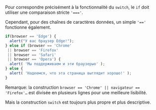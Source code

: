Pour correspondre précisément à la fonctionnalité du `switch`, le `if` doit utiliser une comparaison stricte `'==='`.

Cependant, pour des chaînes de caractères données, un simple `'=='` fonctionne également.

```js no-beautify
if(browser == 'Edge') {
  alert("У вас браузер Edge!");
} else if (browser == 'Chrome'
 || browser == 'Firefox'
 || browser == 'Safari'
 || browser == 'Opera') {
  alert( 'Мы поддерживаем и эти браузерыo' );
} else {
  alert( 'Надеемся, что эта страница выглядит хорошо!' );
}
```

Remarque: la construction `browser == 'Chrome' || navigateur == 'Firefox'…` est divisée en plusieurs lignes pour une meilleure lisibilité.

Mais la construction `switch` est toujours plus propre et plus descriptive.
